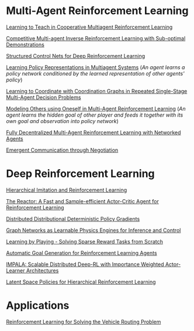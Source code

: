 # Multi-Agent Reinforcement Learning
[Learning to Teach in Cooperative Multiagent Reinforcement Learning](https://arxiv.org/abs/1805.07830)

[Competitive Multi-agent Inverse Reinforcement Learning with Sub-optimal Demonstrations](https://arxiv.org/abs/1801.02124)

[Structured Control Nets for Deep Reinforcement Learning](https://arxiv.org/abs/1802.08311)

[Learning Policy Representations in Multiagent Systems](https://arxiv.org/abs/1806.06464)
(*An agent learns a policy network conditioned by the learned representation of other agents' policy*)

[Learning to Coordinate with Coordination Graphs in Repeated Single-Stage Multi-Agent Decision Problems](http://proceedings.mlr.press/v80/bargiacchi18a.html)

[Modeling Others using Oneself in Multi-Agent Reinforcement Learning](https://arxiv.org/abs/1802.09640) (*An agent learns the hidden goal of other player and feeds it together with its own goal and observation into policy network*)

[Fully Decentralized Multi-Agent Reinforcement Learning with Networked Agents](https://arxiv.org/abs/1802.08757)

[Emergent Communication through Negotiation](https://openreview.net/pdf?id=Hk6WhagRW)


# Deep Reinforcement Learning
[Hierarchical Imitation and Reinforcement Learning](https://arxiv.org/abs/1803.00590)

[The Reactor: A Fast and Sample-efficient Actor-Critic Agent for Reinforcement Learning](https://arxiv.org/abs/1704.04651)

[Distributed Distributional Deterministic Policy Gradients](https://arxiv.org/abs/1804.08617)

[Graph Networks as Learnable Physics Engines for Inference and Control](https://arxiv.org/abs/1806.01242)

[Learning by Playing - Solving Sparse Reward Tasks from Scratch](https://arxiv.org/abs/1802.10567)

[Automatic Goal Generation for Reinforcement Learning Agents](https://arxiv.org/abs/1705.06366)

[IMPALA: Scalable Distributed Deep-RL with Importance Weighted Actor-Learner Architectures](https://arxiv.org/abs/1802.01561)

[Latent Space Policies for Hierarchical Reinforcement Learning](https://arxiv.org/abs/1804.02808)


# Applications
[Reinforcement Learning for Solving the Vehicle Routing Problem](https://arxiv.org/abs/1802.04240)
